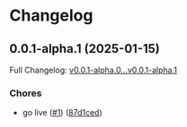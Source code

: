 # Changelog

## 0.0.1-alpha.1 (2025-01-15)

Full Changelog: [v0.0.1-alpha.0...v0.0.1-alpha.1](https://github.com/koladev32/stainless-mock-server/compare/v0.0.1-alpha.0...v0.0.1-alpha.1)

### Chores

* go live ([#1](https://github.com/koladev32/stainless-mock-server/issues/1)) ([87d1ced](https://github.com/koladev32/stainless-mock-server/commit/87d1ced8eacbff664a649044d1f47f448720c400))
